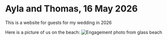 # Ayla and Thomas, 16 May 2026
This is a website for guests for my wedding in 2026

Here is a picture of us on the beach:
![Engagement photo from glass beach](Engagement1.heic)
